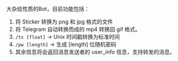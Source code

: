 大杂烩性质的Bot，目前功能包括：

1. 将 Sticker 转换为 png 和 jpg 格式的文件
2. 将 Telegram 自动转换而成的 mp4 转换回 gif 格式。
3. `/ts [float]` -> Unix 时间戳转换为标准时间
4. `/pw [length]` -> 生成 [length] 位随机密码
5. 其余信息将会返回消息发送者的 user_info 信息，支持转发的消息。